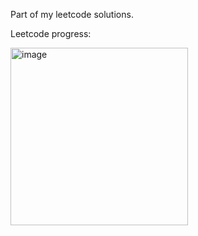 Part of my leetcode solutions. 

Leetcode progress: 


<img width="284" alt="image" src="https://user-images.githubusercontent.com/104181992/166088501-f3bd7527-4fff-435a-80fa-464aa381e151.png">
